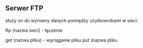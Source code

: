 ## Serwer FTP
służy on do wymiany danych pomiędzy użytkownikami w sieci.

ftp (nazwa sieci) - łączenie

get (nazwa pliku) - wyciąganie pliku
put (nazwa pliku